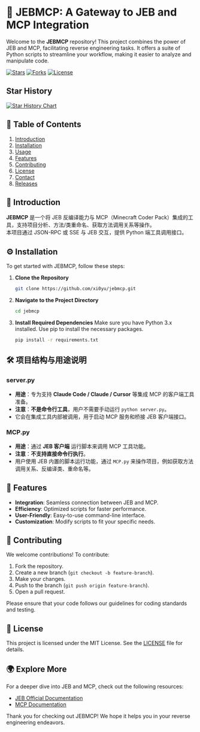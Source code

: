 # 🚀 JEBMCP: A Gateway to JEB and MCP Integration

Welcome to the **JEBMCP** repository! This project combines the power of JEB and MCP, facilitating reverse engineering tasks. It offers a suite of Python scripts to streamline your workflow, making it easier to analyze and manipulate code.

[![Stars](https://img.shields.io/github/stars/xi0yu/jebmcp?style=social)](https://github.com/xi0yu/jebmcp/stargazers)
[![Forks](https://img.shields.io/github/forks/xi0yu/jebmcp?style=social)](https://github.com/xi0yu/jebmcp/network/members)
[![License](https://img.shields.io/badge/License-Apache%202.0-blue.svg)](https://opensource.org/licenses/Apache-2.0)
## Star History
[![Star History Chart](https://api.star-history.com/svg?repos=xi0yu/jebmcp&type=Date)](https://www.star-history.com/#xi0yu/jebmcp&Date)


## 🌟 Table of Contents

1. [Introduction](#introduction)
2. [Installation](#installation)
3. [Usage](#usage)
4. [Features](#features)
5. [Contributing](#contributing)
6. [License](#license)
7. [Contact](#contact)
8. [Releases](#releases)

## 🧐 Introduction

**JEBMCP** 是一个将 JEB 反编译能力与 MCP（Minecraft Coder Pack）集成的工具，支持项目分析、方法/类重命名、获取方法调用关系等操作。  
本项目通过 JSON-RPC 或 SSE 与 JEB 交互，提供 Python 端工具调用接口。

## ⚙️ Installation

To get started with JEBMCP, follow these steps:

1. **Clone the Repository**
   ```bash
   git clone https://github.com/xi0yu/jebmcp.git
   ```
   
2. **Navigate to the Project Directory**
   ```bash
   cd jebmcp
   ```

3. **Install Required Dependencies**
   Make sure you have Python 3.x installed. Use pip to install the necessary packages.
   ```bash
   pip install -r requirements.txt
   ```

## 🛠️ 项目结构与用途说明

### server.py
- **用途**：专为支持 **Claude Code / Claude / Cursor** 等集成 MCP 的客户端工具准备。  
- **注意**：**不是命令行工具**，用户不需要手动运行 `python server.py`。  
- 它会在集成工具内部被调用，用于启动 MCP 服务和桥接 JEB 客户端接口。

### MCP.py
- **用途**：通过 **JEB 客户端** 运行脚本来调用 MCP 工具功能。  
- **注意**：**不支持直接命令行执行**。  
- 用户使用 JEB 内置的脚本运行功能，通过 `MCP.py` 来操作项目，例如获取方法调用关系、反编译类、重命名等。


## 🌈 Features

- **Integration**: Seamless connection between JEB and MCP.
- **Efficiency**: Optimized scripts for faster performance.
- **User-Friendly**: Easy-to-use command-line interface.
- **Customization**: Modify scripts to fit your specific needs.

## 🤝 Contributing

We welcome contributions! To contribute:

1. Fork the repository.
2. Create a new branch (`git checkout -b feature-branch`).
3. Make your changes.
4. Push to the branch (`git push origin feature-branch`).
5. Open a pull request.

Please ensure that your code follows our guidelines for coding standards and testing.

## 📝 License

This project is licensed under the MIT License. See the [LICENSE](LICENSE) file for details.

## 🌍 Explore More

For a deeper dive into JEB and MCP, check out the following resources:

- [JEB Official Documentation](https://www.pnfsoftware.com/jeb/apidoc)
- [MCP Documentation](https://mcp-docs.cn/introduction)

Thank you for checking out JEBMCP! We hope it helps you in your reverse engineering endeavors.
